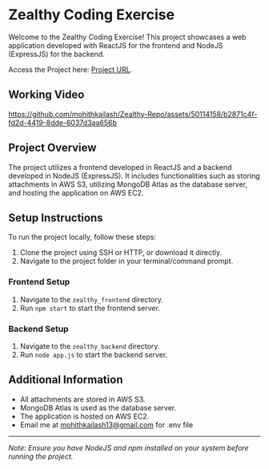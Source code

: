 # Zealthy Coding Exercise

Welcome to the Zealthy Coding Exercise! This project showcases a web application developed with ReactJS for the frontend and NodeJS (ExpressJS) for the backend.


Access the Project here: [Project URL](http://34.203.220.74/). 

## Working Video
https://github.com/mohithkailash/Zealthy-Repo/assets/50114158/b2871c4f-fd2d-4419-8dde-6037d3aa656b


## Project Overview

The project utilizes a frontend developed in ReactJS and a backend developed in NodeJS (ExpressJS). It includes functionalities such as storing attachments in AWS S3, utilizing MongoDB Atlas as the database server, and hosting the application on AWS EC2.

## Setup Instructions

To run the project locally, follow these steps:

1. Clone the project using SSH or HTTP, or download it directly.
2. Navigate to the project folder in your terminal/command prompt.

### Frontend Setup

1. Navigate to the `zealthy_frontend` directory.
2. Run `npm start` to start the frontend server.

### Backend Setup

1. Navigate to the `zealthy_backend` directory.
2. Run `node app.js` to start the backend server.

## Additional Information

- All attachments are stored in AWS S3.
- MongoDB Atlas is used as the database server.
- The application is hosted on AWS EC2.
- Email me at mohithkailash13@gmail.com for .env file


---
*Note: Ensure you have NodeJS and npm installed on your system before running the project.*
